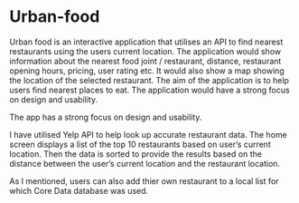 # Urban-food

Urban food is an interactive application that utilises an API to find nearest restaurants using the users current location. The application would show information about the nearest food joint / restaurant, distance, restaurant opening hours, pricing, user rating etc. It would also show a map showing the location of the selected restaurant. The aim of the application is to help users find nearest places to eat. The application would have a strong focus on design and usability. 

The app has a strong focus on design and usability.

I have utilised Yelp API to help look up accurate restaurant data. The home screen displays a list of the top 10 restaurants based on user’s current location. Then the data is sorted to provide the results based on the distance between the user’s current location and the restaurant location.

As I mentioned, users can also add thier own restaurant to a local list for which Core Data database was used.
